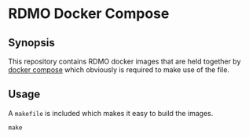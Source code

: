 # RDMO Docker Compose

## Synopsis
This repository contains RDMO docker images that are held together by [docker compose](https://github.com/docker/compose/releases) which obviously is required to make use of the file.

## Usage
A `makefile` is included which makes it easy to build the images.
```
make
```
